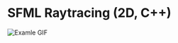 # SFML Raytracing (2D, C++)
![Examle GIF](https://github.com/okumuramura/sfml-raytracing/blob/main/bin/example.gif?raw=true)